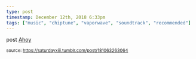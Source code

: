 ```yaml
---
type: post
timestamp: December 12th, 2018 6:33pm
tags: ["music", "chiptune", "vaporwave", "soundtrack", "recommended"]
---
```

post
<a href=" https://href.li/?https://xahoy.bandcamp.com/">
    Ahoy</a>
      
      
      
  
<small>source: https://saturdayxiii.tumblr.com/post/181063263064</small>